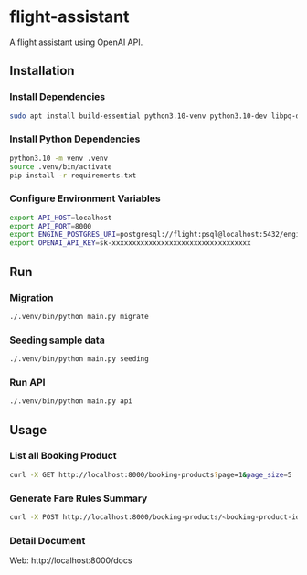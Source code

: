 # flight-assistant

A flight assistant using OpenAI API.

## Installation

### Install Dependencies

```bash
sudo apt install build-essential python3.10-venv python3.10-dev libpq-dev -y
```

### Install Python Dependencies

```bash
python3.10 -m venv .venv
source .venv/bin/activate
pip install -r requirements.txt
```

### Configure Environment Variables

```bash
export API_HOST=localhost
export API_PORT=8000
export ENGINE_POSTGRES_URI=postgresql://flight:psql@localhost:5432/engine
export OPENAI_API_KEY=sk-xxxxxxxxxxxxxxxxxxxxxxxxxxxxxxxxxx
```

## Run

### Migration

```bash
./.venv/bin/python main.py migrate
```

### Seeding sample data

```bash
./.venv/bin/python main.py seeding
```

### Run API

```bash
./.venv/bin/python main.py api
```

## Usage
### List all Booking Product
```bash
curl -X GET http://localhost:8000/booking-products?page=1&page_size=5
```

### Generate Fare Rules Summary
```bash
curl -X POST http://localhost:8000/booking-products/<booking-product-id>/fare-rules-summary
```

### Detail Document
Web: http://localhost:8000/docs


